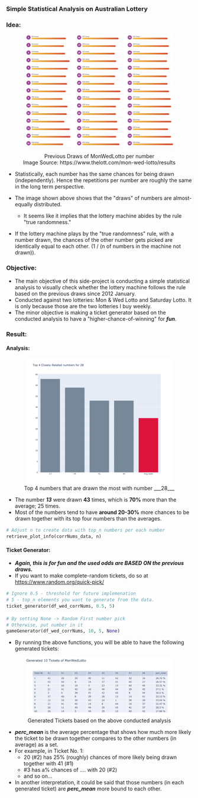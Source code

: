 ### Simple Statistical Analysis on Australian Lottery

### Idea:

<p align="center">
<img src="src/past_draws.png" alt="previous draws" width="400" align="center"/>
</p>
<p align="center">
Previous Draws of MonWedLotto per number <br>
Image Source: https://www.thelott.com/mon-wed-lotto/results
</p>

* Statistically, each number has the same chances for being drawn (independently). Hence the repetitions per number are roughly the same in the long term perspective.

* The image shown above shows that the "draws" of numbers are almost-equally distributed.
  * It seems like it implies that the lottery machine abides by the rule "true randomness."

* If the lottery machine plays by the "true randomness" rule, with a number drawn, the chances of the other number gets picked are identically equal to each other. (1 / (n of numbers in the machine not drawn)).

### Objective:
* The main objective of this side-project is conducting a simple statistical analysis to visually check whether the lottery machine follows the rule based on the previous draws since 2012 January.
* Conducted against two lotteries: Mon & Wed Lotto and Saturday Lotto. It is only because those are the two lotteries I buy weekly.
* The minor objective is making a ticket generator based on the conducted analysis to have a "higher-chance-of-winning" for ___fun___.


### Result:
#### Analysis:

<p align="center">
<img src="src/top_n_plot.png" alt="top 4 for number 28" width="400" align="center"/> <br>
Top 4 numbers that are drawn the most with number ___28___
</p>

* The number ___13___ were drawn __43__ times, which is __70%__ more than the average; 25 times.
* Most of the numbers tend to have __around 20-30%__ more chances to be drawn together with its top four numbers than the averages.

```python
# Adjust n to create data with top_n numbers per each number
retrieve_plot_info(corrNums_data, n)
```

#### Ticket Generator:

* ___Again, this is for fun and the used odds are BASED ON the previous draws.___
* If you want to make complete-random tickets, do so at https://www.random.org/quick-pick/

```python
# Ignore 0.5 - threshold for future implemenation
# 5 - top_n elements you want to generate from the data.
ticket_generator(df_wed_corrNums, 0.5, 5)

# By setting None -> Random First number pick
# Otherwise, put number in it
gameGenerator(df_wed_corrNums, 10, 5, None)
```

* By running the above functions, you will be able to have the following generated tickets:

<p align="center">
<img src="src/table_plot.png" alt="top 4 for number 28" width="400" align="center"/> <br>
Generated Tickets based on the above conducted analysis
</p>

* ___perc_mean___ is the average percentage that shows how much more likely the ticket to be drawn together compares to the other numbers (in average) as a set.
* For example, in Ticket No. 1:
    * 20 (#2) has 25% (roughly) chances of more likely being drawn together with 41 (#1)
    * #3 has a% chances of .... with 20 (#2)
    * and so on...
* In another interpretation, it could be said that those numbers (in each generated ticket) are ___perc_mean___ more bound to each other.
